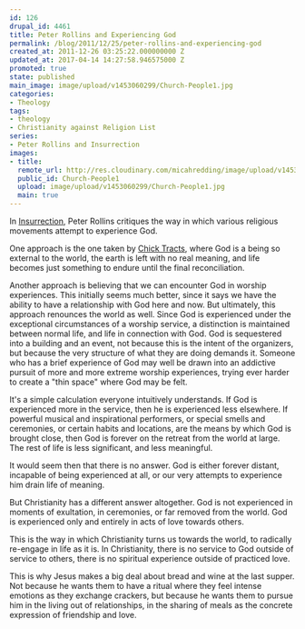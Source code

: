```yaml
---
id: 126
drupal_id: 4461
title: Peter Rollins and Experiencing God
permalink: /blog/2011/12/25/peter-rollins-and-experiencing-god
created_at: 2011-12-26 03:25:22.000000000 Z
updated_at: 2017-04-14 14:27:58.946575000 Z
promoted: true
state: published
main_image: image/upload/v1453060299/Church-People1.jpg
categories:
- Theology
tags:
- theology
- Christianity against Religion List
series:
- Peter Rollins and Insurrection
images:
- title: 
  remote_url: http://res.cloudinary.com/micahredding/image/upload/v1453060299/Church-People1.jpg
  public_id: Church-People1
  upload: image/upload/v1453060299/Church-People1.jpg
  main: true
---
```

In [Insurrection](http://peterrollins.net/?page_id=3440), Peter Rollins critiques the way in which various religious movements attempt to experience God. 

One approach is the one taken by [Chick Tracts](http://www.chick.com/), where God is a being so external to the world, the earth is left with no real meaning, and life becomes just something to endure until the final reconciliation. 

Another approach is believing that we can encounter God in worship experiences. This initially seems much better, since it says we have the ability to have a relationship with God here and now. But ultimately, this approach renounces the world as well. Since God is experienced under the exceptional circumstances of a worship service, a distinction is maintained between normal life, and life in connection with God. God is sequestered into a building and an event, not because this is the intent of the organizers, but because the very structure of what they are doing demands it. Someone who has a brief experience of God may well be drawn into an addictive pursuit of more and more extreme worship experiences, trying ever harder to create a "thin space" where God may be felt.

It's a simple calculation everyone intuitively understands. If God is experienced more in the service, then he is experienced less elsewhere. If powerful musical and inspirational performers, or special smells and ceremonies, or certain habits and locations, are the means by which God is brought close, then God is forever on the retreat from the world at large. The rest of life is less significant, and less meaningful. 

It would seem then that there is no answer. God is either forever distant, incapable of being experienced at all, or our very attempts to experience him drain life of meaning. 

But Christianity has a different answer altogether. God is not experienced in moments of exultation, in ceremonies, or far removed from the world. God is experienced only and entirely in acts of love towards others. 

This is the way in which Christianity turns us towards the world, to radically re-engage in life as it is. In Christianity, there is no service to God outside of service to others, there is no spiritual experience outside of practiced love. 

This is why Jesus makes a big deal about bread and wine at the last supper. Not because he wants them to have a ritual where they feel intense emotions as they exchange crackers, but because he wants them to pursue him in the living out of relationships, in the sharing of meals as the concrete expression of friendship and love.
